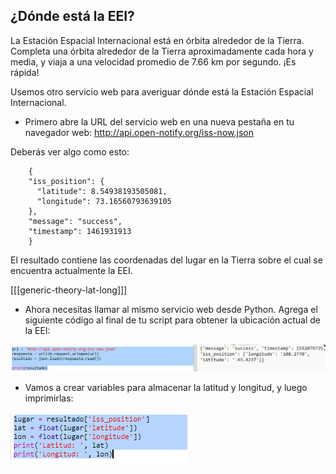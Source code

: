 ## ¿Dónde está la EEI?

La Estación Espacial Internacional está en órbita alrededor de la Tierra. Completa una órbita alrededor de la Tierra aproximadamente cada hora y media, y viaja a una velocidad promedio de 7.66 km por segundo. ¡Es rápida!

Usemos otro servicio web para averiguar dónde está la Estación Espacial Internacional.

+ Primero abre la URL del servicio web en una nueva pestaña en tu navegador web: <a href="http://api.open-notify.org/iss-now.json" target="_blank">http://api.open-notify.org/iss-now.json</a>

Deberás ver algo como esto:
```
    {
    "iss_position": {
      "latitude": 8.54938193505081, 
      "longitude": 73.16560793639105
    }, 
    "message": "success", 
    "timestamp": 1461931913
    }
```    

El resultado contiene las coordenadas del lugar en la Tierra sobre el cual se encuentra actualmente la EEI.

[[[generic-theory-lat-long]]]

+ Ahora necesitas llamar al mismo servicio web desde Python. Agrega el siguiente código al final de tu script para obtener la ubicación actual de la EEI:

![captura de pantalla](images/iss-location.png)

+ Vamos a crear variables para almacenar la latitud y longitud, y luego imprimirlas:

![captura de pantalla](images/iss-coordinates.png)